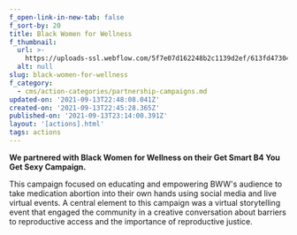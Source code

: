 ```yaml
---
f_open-link-in-new-tab: false
f_sort-by: 20
title: Black Women for Wellness
f_thumbnail:
  url: >-
    https://uploads-ssl.webflow.com/5f7e07d162248b2c1139d2ef/613fd4730456a263a723e736_bwfw-small.png
  alt: null
slug: black-women-for-wellness
f_category:
  - cms/action-categories/partnership-campaigns.md
updated-on: '2021-09-13T22:48:08.041Z'
created-on: '2021-09-13T22:45:28.365Z'
published-on: '2021-09-13T23:14:00.391Z'
layout: '[actions].html'
tags: actions
---
```


**We partnered with Black Women for Wellness on their Get Smart B4 You Get Sexy Campaign.**

This campaign focused on educating and empowering BWW's audience to take medication abortion into their own hands using social media and live virtual events. A central element to this campaign was a virtual storytelling event that engaged the community in a creative conversation about barriers to reproductive access and the importance of reproductive justice.
